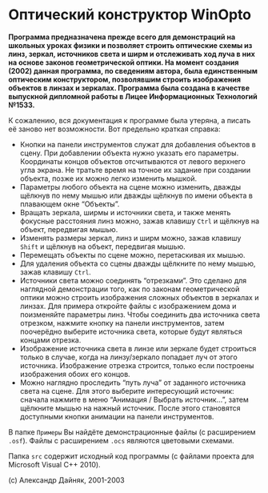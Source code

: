 # Оптический конструктор WinOpto

**Программа предназначена прежде всего для демонстраций на школьных уроках физики и позволяет строить оптические схемы из линз, зеркал, источников света и ширм и отслеживать ход луча в них на основе законов геометрической оптики. 
На момент создания (2002) данная программа, по сведениям автора, была единственным оптическим конструктором, позволявшим строить изображения объектов в линзах и зеркалах.
Программа была создана в качестве выпускной дипломной работы в Лицее Информационных Технологий №1533.**

К сожалению, вся документация к программе была утеряна, а писать её заново нет возможности. Вот предельно краткая справка:
- Кнопки на панели инструментов служат для добавления объектов в сцену. При добавлении объекта нужно указать его параметры. Координаты концов объектов отсчитываются от левого верхнего угла экрана. Не тратьте время на точное их задание при создании объекта, позже их можно легко изменить мышкой.
- Параметры любого объекта на сцене можно изменить, дважды щёлкнув по нему мышью или дважды щёлкнув по имени объекта в плавающем окне “Объекты”.
- Вращать зеркала, ширмы и источники света, и также менять фокусные расстояния линз можно, зажав клавишу `Ctrl` и щёлкнув на объект, передвигая мышью.
- Изменять размеры зеркал, линз и ширм можно, зажав клавишу `Shift` и щёлкнув на объект, передвигая мышью.
- Перемещать объекты по сцене можно, перетаскивая их мышью.
- Для удаления объекта со сцены дважды щёлкните по нему мышью, зажав клавишу `Ctrl`.
- Источники света можно соединять “отрезками”. Это сделано для наглядной демонстрации того, как по законам геометрической оптики можно строить изображения сложных объектов в зеркалах и линзах. Для примера откройте файлы с изображением дома и поизменяйте параметры линз. Чтобы соединить два источника света отрезком, нажмите кнопку на панели инструментов, затем поочерёдно выберите источника света, которые будут являться концами отрезка.
- Изображение источника света в линзе или зеркале будет строиться только в случае, когда на линзу/зеркало попадает луч от этого источника. Изображение отрезка строится, только если построены изображения обоих его концов.
- Можно наглядно проследить “путь луча” от заданного источника света на сцене. Для этого выберите интересующий источник: сначала нажмите в меню “Анимация / Выбрать источник...”, затем щёлкните мышью на нажный источник. После этого становятся доступными кнопки анимации на панели инструментов.


В папке `Примеры` Вы найдёте демонстрационные файлы (с расширением `.osf`).
Файлы с расширением `.ocs` являются цветовыми схемами.

Папка `src` содержит исходный код программы (с файлами проекта для Microsoft Visual C++ 2010).

(с) Александр Дайняк, 2001-2003
